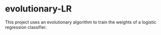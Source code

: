 # evolutionary-LR
This project uses an evolutionary algorithm to train the weights of a logistic regression classifier.
